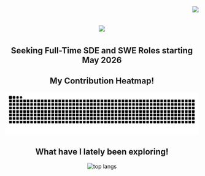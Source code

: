 <img align="right" src="https://visitor-badge.laobi.icu/badge?page_id=rohan-g0re.rohan-g0re" />

<h1 align="center">
  <img src="https://readme-typing-svg.herokuapp.com/?font=Righteous&size=35&color=ffffff&background=000000&center=true&vCenter=true&width=600&height=70&duration=4000&lines=Hi+again!+👋;+It's+me,+Rohan+Gore!;" />
</h1>

<div align="center">
  <h2>Seeking Full-Time SDE and SWE Roles starting May 2026</h2>
</div>

<div align="center">
  <h2>My Contribution Heatmap!</h2>
  <picture>
    <source media="(prefers-color-scheme: dark)" srcset="https://raw.githubusercontent.com/rohan-g0re/rohan-g0re/output/github-contribution-grid-snake-dark.svg" />
    <source media="(prefers-color-scheme: light)" srcset="https://raw.githubusercontent.com/rohan-g0re/rohan-g0re/output/github-contribution-grid-snake.svg" />
    <img alt="github-snake" src="https://raw.githubusercontent.com/rohan-g0re/rohan-g0re/output/github-contribution-grid-snake.svg" />
  </picture>
</div>

<h2 align="center">What have I lately been exploring!</h2>

<div align="center">
  <img width="325" src="https://github-readme-stats.vercel.app/api/top-langs/?username=rohan-g0re&hide=HTML&langs_count=8&layout=compact&theme=react&border_radius=10&size_weight=0.5&count_weight=0.5&exclude_repo=github-readme-stats" alt="top langs" />
</div>
